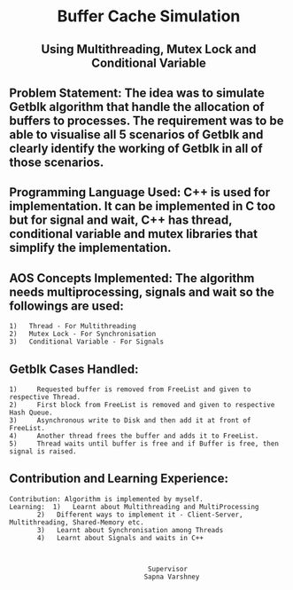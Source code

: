 # <center>Buffer Cache Simulation</center>
## <center>Using Multithreading, Mutex Lock and Conditional Variable</center>


## Problem Statement:   The idea was to simulate Getblk algorithm that handle the allocation of buffers to processes. The requirement was to be able to visualise all 5 scenarios of Getblk and clearly identify the working of Getblk in all of those scenarios.
## Programming Language Used:  C++ is used for implementation. It can be implemented in C too but for signal and wait, C++ has thread, conditional variable and mutex libraries that simplify the implementation.
## AOS Concepts Implemented:  The algorithm needs multiprocessing, signals and wait so the followings are used:
	1)   Thread - For Multithreading
	2)   Mutex Lock - For Synchronisation
	3)   Conditional Variable - For Signals
##   Getblk Cases Handled: 
	1)     Requested buffer is removed from FreeList and given to respective Thread. 	
	2)     First block from FreeList is removed and given to respective Hash Queue.
	3)     Asynchronous write to Disk and then add it at front of FreeList.
	4)     Another thread frees the buffer and adds it to FreeList.
	5)     Thread waits until buffer is free and if Buffer is free, then signal is raised.
##   Contribution and Learning Experience:
	Contribution: Algorithm is implemented by myself.
	Learning:  1)	Learnt about Multithreading and MultiProcessing
		   2)   Different ways to implement it - Client-Server, Multithreading, Shared-Memory etc.
		   3)   Learnt about Synchronisation among Threads
		   4)	Learnt about Signals and waits in C++
          
          
          
									   Supervisor
									  Sapna Varshney 
